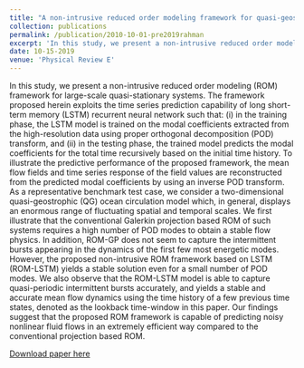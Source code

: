 ```yaml
---
title: "A non-intrusive reduced order modeling framework for quasi-geostrophic turbulence"
collection: publications
permalink: /publication/2010-10-01-pre2019rahman
excerpt: 'In this study, we present a non-intrusive reduced order modeling (ROM) framework for large-scale quasi-stationary systems.'
date: 10-15-2019
venue: 'Physical Review E'
---
```

In this study, we present a non-intrusive reduced order modeling (ROM) framework for large-scale quasi-stationary systems. The framework proposed herein exploits the time series prediction capability of long short-term memory (LSTM) recurrent neural network such that: (i) in the training phase, the LSTM model is trained on the modal coefficients extracted from the high-resolution data using proper orthogonal decomposition (POD) transform, and (ii) in the testing phase, the trained model predicts the modal coefficients for the total time recursively based on the initial time history. To illustrate the predictive performance of the proposed framework, the mean flow fields and time series response of the field values are reconstructed from the predicted modal coefficients by using an inverse POD transform. As a representative benchmark test case, we consider a two-dimensional quasi-geostrophic (QG) ocean circulation model which, in general, displays an enormous range of fluctuating spatial and temporal scales. We first illustrate that the conventional Galerkin projection based ROM of such systems requires a high number of POD modes to obtain a stable flow physics. In addition, ROM-GP does not seem to capture the intermittent bursts appearing in the dynamics of the first few most energetic modes. However, the proposed non-intrusive ROM framework based on LSTM (ROM-LSTM) yields a stable solution even for a small number of POD modes. We also observe that the ROM-LSTM model is able to capture quasi-periodic intermittent bursts accurately, and yields a stable and accurate mean flow dynamics using the time history of a few previous time states, denoted as the lookback time-window in this paper. Our findings suggest that the proposed ROM framework is capable of predicting noisy nonlinear fluid flows in an extremely efficient way compared to the conventional projection based ROM.

[Download paper here](http://academicpages.github.io/files/pre2019rahman.pdf)

